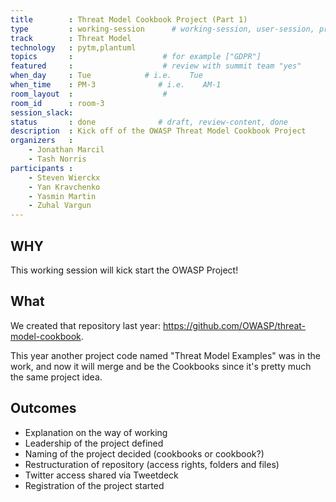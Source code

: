 ```yaml
---
title        : Threat Model Cookbook Project (Part 1)
type         : working-session      # working-session, user-session, product-session
track        : Threat Model
technology   : pytm,plantuml
topics       :                    # for example ["GDPR"]
featured     :                    # review with summit team "yes"
when_day     : Tue            # i.e.    Tue
when_time    : PM-3              # i.e.    AM-1
room_layout  :                    #
room_id      : room-3
session_slack: 
status       : done              # draft, review-content, done
description  : Kick off of the OWASP Threat Model Cookbook Project
organizers   :
    - Jonathan Marcil
    - Tash Norris
participants :
    - Steven Wierckx
    - Yan Kravchenko 
    - Yasmin Martin 
    - Zuhal Vargun
---
```

## WHY

This working session will kick start the OWASP Project!

## What

We created that repository last year: https://github.com/OWASP/threat-model-cookbook.

This year another project code named "Threat Model Examples" was in the work, and now it will merge and be the Cookbooks since it's pretty much the same project idea.


## Outcomes

- Explanation on the way of working
- Leadership of the project defined
- Naming of the project decided (cookbooks or cookbook?)
- Restructuration of repository (access rights, folders and files)
- Twitter access shared via Tweetdeck
- Registration of the project started

